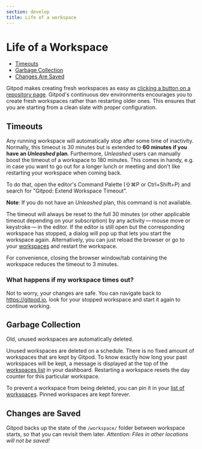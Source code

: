```yaml
---
section: develop
title: Life of a workspace
---
```


<script context="module">
  export const prerender = true;
</script>

# Life of a Workspace

- [Timeouts](#timeouts)
- [Garbage Collection](#garbage-collection)
- [Changes Are Saved](#changes-are-saved)

Gitpod makes creating fresh workspaces as easy as [clicking a button on a repository page](/docs/browser-extension).
Gitpod's continuous dev environments encourages you to create fresh workspaces rather than restarting older ones.
This ensures that you are starting from a clean slate with proper configuration.

## Timeouts

Any running workspace will automatically stop after some time of inactivity. Normally, this timeout is 30 minutes but is extended to **60 minutes if you have an _Unleashed_ plan**.
Furthermore, _Unleashed_ users can manually boost the timeout of a workspace to 180 minutes. This comes in handy, e.g. in case you want to go out for a longer lunch or meeting and don't like restarting your workspace when coming back.

To do that, open the editor's Command Palette (⇧⌘P or Ctrl+Shift+P) and search for "Gitpod: Extend Workspace Timeout".

**Note**: If you do not have an _Unleashed_ plan, this command is not available.

The timeout will always be reset to the full 30 minutes (or other applicable timeout depending on your subscription) by any activity&thinsp;—&thinsp;mouse move or keystroke&thinsp;—&thinsp;in the editor.
If the editor is still open but the corresponding workspace has stopped, a dialog will pop up that lets you start the workspace
again. Alternatively, you can just reload the browser or go to your [workspaces](https://gitpod.io/workspaces) and restart the workspace.

For convenience, closing the browser window/tab containing the workspace reduces the timeout to 3 minutes.

### What happens if my workspace times out?

Not to worry, your changes are safe. You can navigate back to https://gitpod.io, look for your stopped workspace and start it again to continue working.

## Garbage Collection

Old, unused workspaces are automatically deleted.

Unused workspaces are deleted on a schedule. There is no fixed amount of workspaces that are kept by Gitpod. To know exactly how long your past workspaces will be kept, a message is displayed at the top of the [workspaces list](https://gitpod.io/workspaces/) in your dashboard. Restarting a workspace resets the day counter for this particular workspace.

To prevent a workspace from being deleted, you can pin it in your [list of workspaces](https://gitpod.io/workspaces/). Pinned workspaces are kept forever.

## Changes are Saved

Gitpod backs up the state of the `/workspace/` folder between workspace starts, so that
you can revisit them later. _Attention: Files in other locations will not be saved!_
